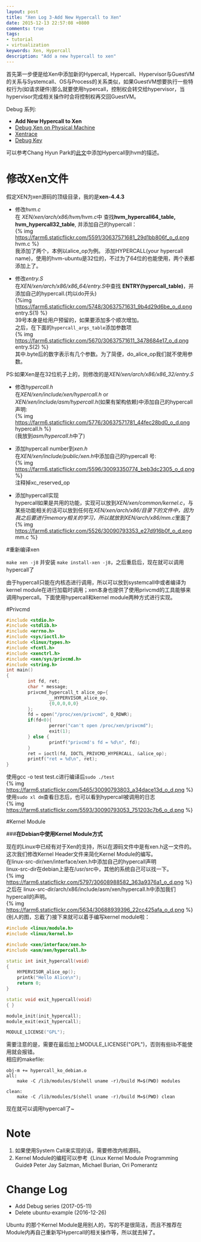 ```yaml
---
layout: post
title: "Xen Log 3-Add New Hypercall to Xen"
date: 2015-12-13 22:57:08 +0800
comments: true
tags:
- tutorial
- virtualization
keywords: Xen, Hypercall
description: "Add a new hypercall to xen"
---
```

首先第一步便是给Xen中添加新的Hypercall, Hypercall、Hypervisor与GuestVM的关系与Systemcall、OS与Process的关系类似，如果GuestVM想要执行一些特权行为(如请求硬件)那么就要使用hypercall，控制权会转交给hypervisor，当hypervisor完成相关操作时会将控制权再交回GuestVM。
<!--more-->

Debug 系列:

* **Add New Hypercall to Xen**
* [Debug Xen on Physical Machine][5]
* [Xentrace][6]
* [Debug Key][16]

可以参考Chang Hyun Park的[此文](http://heartinpiece.blogspot.com/2014/01/adding-hypercalls-to-your-hvm.html)中添加Hypercall到hvm的描述。

# 修改Xen文件

假定XEN为xen源码的顶级目录，我的是**xen-4.4.3**

* 修改*hvm.c*
<br>在 *XEN/xen/arch/x86/hvm/hvm.c*中 查找**hvm_hypercall64_table, hvm_hypercall32_table**, 并添加自己的hypercall：
<br>{% img https://farm6.staticflickr.com/5591/30637571681_29d1bb806f_o_d.png hvm.c %}
<br>我添加了两个，本例以alice_op为例。 添加HYPERCALL(your hypercall name)，使用的hvm-ubuntu是32位的，不过为了64位的也能使用，两个表都添加上了。

* 修改*entry.S*
<br>在*XEN/xen/arch/x86/x86_64/entry.S*中查找 **ENTRY(hypercall_table)**，并添加自己的hypercall.(均以do开头)
<br>{%img https://farm6.staticflickr.com/5748/30637571631_9b4d29d6be_o_d.png entry.S(1) %}
<br>39号本身是给用户预留的，如果要添加多个顺次增加。
<br>之后，在下面的`hypercall_args_table`添加参数项
<br>{% img https://farm6.staticflickr.com/5670/30637571611_3478684e17_o_d.png entry.S(2) %}
<br>其中.byte后的数字表示有几个参数。为了简便，do_alice_op我们就不使用参数。

PS:如果Xen是在32位机子上的，则修改的是*XEN/xen/arch/x86/x86_32/entry.S*

* 修改*hypercall.h*
<br>在*XEN/xen/include/xen/hypercall.h* or *XEN/xen/include/asm/hypercall.h*(如果有架构依赖)中添加自己的hypercall声明:
<br>{% img https://farm6.staticflickr.com/5776/30637571781_44fec28bd0_o_d.png hypercall.h %}
<br>(我放到*asm/hypercall.h*中了)

* 添加hypercall number到*xen.h*
<br>在*XEN/xen/include/public/xen.h*中添加自己的hypercall 号:
<br>{% img https://farm6.staticflickr.com/5596/30093350774_beb3dc2305_o_d.png %}
<br>注释掉xc_reserved_op

* 添加hypercall实现
<br>hypercall如果是共用的功能，实现可以放到*XEN/xen/common/kernel.c*，与某些功能相关的话可以放到任何在*XEN/xen/arch/x86/*目录下的文件中，因为我之后要进行memory相关的学习，所以就放到*XEN/arch/x86/mm.c*里面了
<br>{% img https://farm6.staticflickr.com/5526/30090793353_e27d916b0f_o_d.png mm.c %}


#重新编译xen

`make xen -j8` 并安装 `make install-xen -j8`，之后重启后，现在就可以调用hypercall了

由于hypercall只能在内核态进行调用，所以可以放到systemcall中或者编译为kernel module在进行加载时调用；xen本身也提供了使用privcmd的工具能够来调用hypercall。下面使用hypercall和kernel module两种方式进行实现。

#Privcmd

```c privcmd.c
#include <stdio.h>
#include <stdlib.h>
#include <errno.h>
#include <sys/ioctl.h>
#include <linux/types.h>
#include <fcntl.h>
#include <xenctrl.h>
#include <xen/sys/privcmd.h>
#include <string.h>
int main()
{
        int fd, ret;
        char * message;
        privcmd_hypercall_t alice_op={
                __HYPERVISOR_alice_op,
                {0,0,0,0,0}
        };
        fd = open("/proc/xen/privcmd", O_RDWR);
        if(fd<0){
                perror("can't open /proc/xen/privcmd");
                exit(1);
        } else {
                printf("privcmd's fd = %d\n", fd);
        }
        ret = ioctl(fd, IOCTL_PRIVCMD_HYPERCALL, &alice_op);
        printf("ret = %d\n", ret);
}
```
使用gcc -o test test.c进行编译后`sudo ./test`
<br>{% img https://farm6.staticflickr.com/5465/30090793803_a34dace13d_o_d.png %}
<br>使用`sudo xl dm`查看日志后，也可以看到hypercall被调用的日志
<br>{% img https://farm6.staticflickr.com/5593/30090793053_751203c7b6_o_d.png %}

#Kernel Module

###**在Debian中使用Kernel Module方式**

现在的Linux中已经有对于Xen的支持，所以在源码文件中是有xen.h这一文件的。这次我们修改Kernel Header文件来简化Kernel Module的编写。
<br>在linux-src-dir/xen/interface/xen.h中添加自己的hypercall声明
<br>linux-src-dir在debian上是在/usr/src中，其他的系统自己可以找一下。
<br>{% img https://farm6.staticflickr.com/5797/30608988582_363a9376a1_o_d.png %}
<br>之后在 linux-src-dir/arch/x86/include/asm/xen/hypercall.h中添加我们hypercall的声明。
<br>{% img https://farm6.staticflickr.com/5634/30688939396_22cc425afa_o_d.png %}
<br>(别人的图，忘截了)接下来就可以着手编写kernel module啦：

```cpp hypercall_ko_debian.c https://github.com/SilentAlice/BlogExamples/blob/master/Xen_Log_3/hypercall_ko_debian.c source
#include <linux/module.h>
#include <linux/kernel.h>

#include <xen/interface/xen.h>
#include <asm/xen/hypercall.h>

static int init_hypercall(void)
{
	HYPERVISOR_alice_op();	
	printk("Hello Alice\n");
	return 0;
}

static void exit_hypercall(void)
{ }

module_init(init_hypercall);
module_exit(exit_hypercall);

MODULE_LICENSE("GPL");
```
需要注意的是，需要在最后加上MODULE_LICENSE("GPL")，否则有些lib不能使用就会报错。
<br>相应的makefile:
```basemake Makefile https://github.com/SilentAlice/BlogExamples/blob/master/Xen_Log_3/Makefile source
obj-m += hypercall_ko_debian.o
all:
	make -C /lib/modules/$(shell uname -r)/build M=$(PWD) modules

clean:
	make -C /lib/modules/$(shell uname -r)/build M=$(PWD) clean
```
现在就可以调用hypercall了~
# Note

1. 如果使用System Call来实现的话，需要修改内核源码。
2. Kernel Module的编程可以参考《Linux Kernel Module Programming Guide》 Peter Jay Salzman, Michael Burian, Ori Pomerantz

# Change Log

* Add Debug series (2017-05-11)
* Delete ubuntu-example (2016-12-26)

Ubuntu 的那个Kernel Module是用别人的，写的不是很简洁，而且不推荐在Module内再自己重新写Hypercall的相关操作等，所以就去掉了。



[3]: http://silentming.net/blog/2015/12/13/xen-log-3-add-hypercall/
[5]: http://silentming.net/blog/2016/09/18/xen-log-5-debug-xen/
[6]: http://silentming.net/blog/2016/09/21/xen-log-6-xentrace/
[16]: http://silentming.net/blog/2017/05/11/xen-log-16-debug-key/
